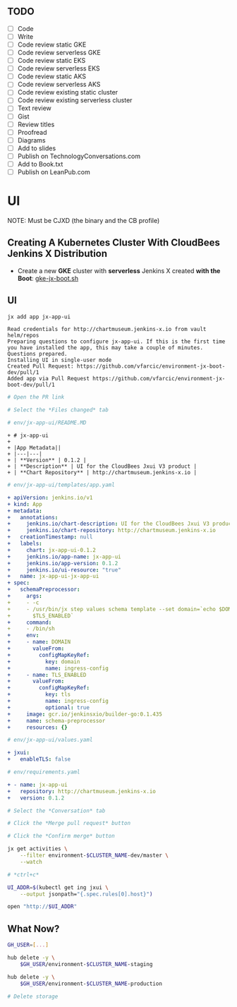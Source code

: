 ## TODO

- [ ] Code
- [ ] Write
- [ ] Code review static GKE
- [ ] Code review serverless GKE
- [ ] Code review static EKS
- [ ] Code review serverless EKS
- [ ] Code review static AKS
- [ ] Code review serverless AKS
- [ ] Code review existing static cluster
- [ ] Code review existing serverless cluster
- [ ] Text review
- [ ] Gist
- [ ] Review titles
- [ ] Proofread
- [ ] Diagrams
- [ ] Add to slides
- [ ] Publish on TechnologyConversations.com
- [ ] Add to Book.txt
- [ ] Publish on LeanPub.com 

# UI

NOTE: Must be CJXD (the binary and the CB profile)

## Creating A Kubernetes Cluster With CloudBees Jenkins X Distribution

* Create a new **GKE** cluster with **serverless** Jenkins X created **with the Boot**: [gke-jx-boot.sh](https://gist.github.com/1eff2069aa68c4aee29c35b94dd9467f)

## UI

```bash
jx add app jx-app-ui
```

```
Read credentials for http://chartmuseum.jenkins-x.io from vault helm/repos
Preparing questions to configure jx-app-ui. If this is the first time you have installed the app, this may take a couple of minutes.
Questions prepared.
Installing UI in single-user mode
Created Pull Request: https://github.com/vfarcic/environment-jx-boot-dev/pull/1
Added app via Pull Request https://github.com/vfarcic/environment-jx-boot-dev/pull/1
```

```bash
# Open the PR link

# Select the *Files changed* tab

# env/jx-app-ui/README.MD
```

```
+ # jx-app-ui
+ 
+ |App Metadata||
+ |---|---|
+ | **Version** | 0.1.2 |
+ | **Description** | UI for the CloudBees Jxui V3 product |
+ | **Chart Repository** | http://chartmuseum.jenkins-x.io |
```

```bash
# env/jx-app-ui/templates/app.yaml
```

```yaml
+ apiVersion: jenkins.io/v1
+ kind: App
+ metadata:
+   annotations:
+     jenkins.io/chart-description: UI for the CloudBees Jxui V3 product
+     jenkins.io/chart-repository: http://chartmuseum.jenkins-x.io
+   creationTimestamp: null
+   labels:
+     chart: jx-app-ui-0.1.2
+     jenkins.io/app-name: jx-app-ui
+     jenkins.io/app-version: 0.1.2
+     jenkins.io/ui-resource: "true"
+   name: jx-app-ui-jx-app-ui
+ spec:
+   schemaPreprocessor:
+     args:
+     - -c
+     - /usr/bin/jx step values schema template --set domain=`echo $DOMAIN` --set tlsInCluster=`echo
+       $TLS_ENABLED`
+     command:
+     - /bin/sh
+     env:
+     - name: DOMAIN
+       valueFrom:
+         configMapKeyRef:
+           key: domain
+           name: ingress-config
+     - name: TLS_ENABLED
+       valueFrom:
+         configMapKeyRef:
+           key: tls
+           name: ingress-config
+           optional: true
+     image: gcr.io/jenkinsxio/builder-go:0.1.435
+     name: schema-preprocessor
+     resources: {}
```

```bash
# env/jx-app-ui/values.yaml
```

```yaml
+ jxui:
+   enableTLS: false
```

```bash
# env/requirements.yaml
```

```yaml
+ - name: jx-app-ui
+   repository: http://chartmuseum.jenkins-x.io
+   version: 0.1.2
```

```bash
# Select the *Conversation* tab

# Click the *Merge pull request* button

# Click the *Confirm merge* button

jx get activities \
    --filter environment-$CLUSTER_NAME-dev/master \
    --watch

# *ctrl+c*

UI_ADDR=$(kubectl get ing jxui \
    --output jsonpath="{.spec.rules[0].host}")

open "http://$UI_ADDR"
```

## What Now?

```bash
GH_USER=[...]

hub delete -y \
    $GH_USER/environment-$CLUSTER_NAME-staging

hub delete -y \
    $GH_USER/environment-$CLUSTER_NAME-production

# Delete storage
```